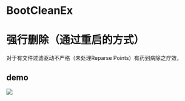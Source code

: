 # BootCleanEx

# 强行删除（通过重启的方式）

对于有文件过滤驱动不严格（未处理Reparse Points）有药到病除之疗效，


## demo

![](https://github.com/y11en/BootCleanEx/blob/master/demo.gif)

